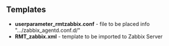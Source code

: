 Templates
----
- **userparameter_rmtzabbix.conf** - file to be placed info ".../zabbix_agentd.conf.d/"
- **RMT_zabbix.xml** - template to be imported to Zabbix Server 
